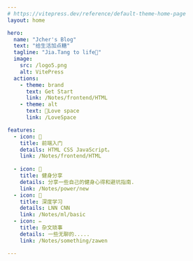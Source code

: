 ```yaml
---
# https://vitepress.dev/reference/default-theme-home-page
layout: home

hero:
  name: "Jcher's Blog"
  text: "给生活加点糖"
  tagline: "Jia.Tang to life🍭"
  image:
    src: /logo5.png
    alt: VitePress
  actions:
    - theme: brand
      text: Get Start
      link: /Notes/frontend/HTML
    - theme: alt
      text: 💞Love space
      link: /LoveSpace

features:
  - icon: 📝
    title: 前端入门
    details: HTML CSS JavaScript。
    link: /Notes/frontend/HTML
    
  - icon: 💪
    title: 健身分享
    details: 分享一些自己的健身心得和避坑指南.
    link: /Notes/power/new
  - icon: 🐤
    title: 深度学习
    details: LNN CNN
    link: /Notes/ml/basic
  - icon: ✏
    title: 杂文琐事
    details: 一些无聊的.....
    link: /Notes/something/zawen

---
```

